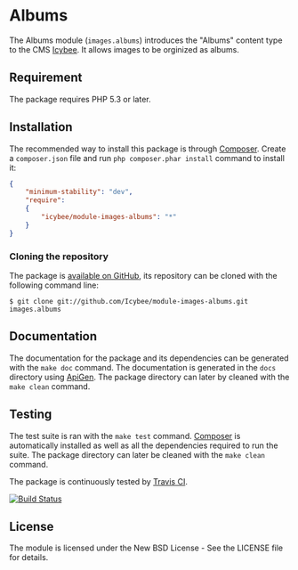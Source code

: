 # Albums

The Albums module (`images.albums`) introduces the "Albums" content type to the CMS
[Icybee](http://icybee.org). It allows images to be orginized as albums.





## Requirement

The package requires PHP 5.3 or later.





## Installation

The recommended way to install this package is through [Composer](http://getcomposer.org/).
Create a `composer.json` file and run `php composer.phar install` command to install it:

```json
{
	"minimum-stability": "dev",
	"require":
	{
		"icybee/module-images-albums": "*"
	}
}
```





### Cloning the repository

The package is [available on GitHub](https://github.com/Icybee/module-images-albums), its repository can be
cloned with the following command line:

	$ git clone git://github.com/Icybee/module-images-albums.git images.albums





## Documentation

The documentation for the package and its dependencies can be generated with the `make doc`
command. The documentation is generated in the `docs` directory using [ApiGen](http://apigen.org/).
The package directory can later by cleaned with the `make clean` command.





## Testing

The test suite is ran with the `make test` command. [Composer](http://getcomposer.org/) is
automatically installed as well as all the dependencies required to run the suite. The package
directory can later be cleaned with the `make clean` command.

The package is continuously tested by [Travis CI](http://about.travis-ci.org/).

[![Build Status](https://travis-ci.org/Icybee/modules-images-albums.png?branch=master)](https://travis-ci.org/Icybee/modules-images-albums)





## License

The module is licensed under the New BSD License - See the LICENSE file for details.